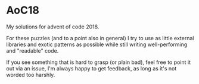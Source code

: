 # AoC18
My solutions for advent of code 2018.

For these puzzles (and to a point also in general) I try to use as little 
external libraries and exotic patterns as possible while still writing 
well-performing and "readable" code.

If you see something that is hard to grasp (or plain bad), feel free to 
point it out via an issue, I'm always happy to get feedback, as long as
it's not worded too harshly.
